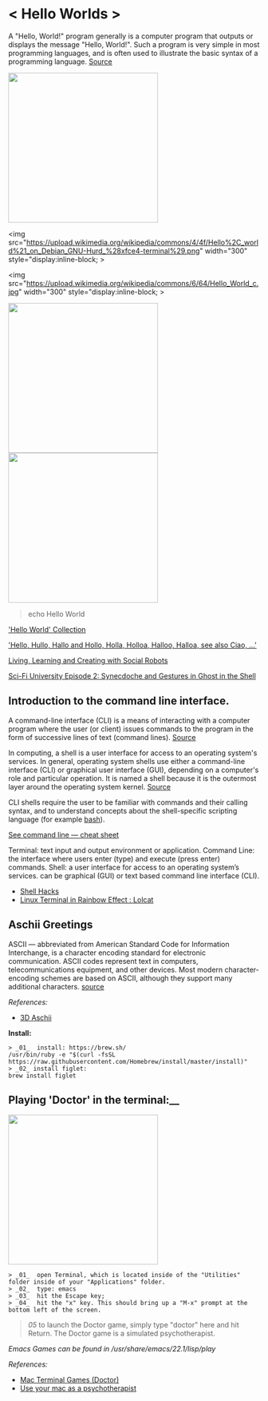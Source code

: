 # < Hello Worlds > 

A "Hello, World!" program generally is a computer program that outputs or displays the message "Hello, World!". Such a program is very simple in most programming languages, and is often used to illustrate the basic syntax of a programming language. [Source](https://en.wikipedia.org/wiki/%22Hello,_World!%22_program)

<img src="https://upload.wikimedia.org/wikipedia/commons/9/94/Att-pc7300-terminal.JPG" width="300">

<br>

<img src="https://upload.wikimedia.org/wikipedia/commons/4/4f/Hello%2C_world%21_on_Debian_GNU-Hurd_%28xfce4-terminal%29.png" width="300" style="display:inline-block; >

<img src="https://upload.wikimedia.org/wikipedia/commons/6/64/Hello_World_c.jpg" width="300" style="display:inline-block; >

<img src="https://i2.wp.com/scifiinterfaces.com/wp-content/uploads/2019/04/forbiddenplanet-085.jpg?w=852&ssl=1" width="300">

<img src="https://i1.wp.com/scifiinterfaces.com/wp-content/uploads/2019/09/baymax-draft.gif?w=545&ssl=1" width="300">

<!-- comment http://gph.is/2fd4Y80 
donnathomas-rodgers-hola-aloha-bonjour: https://media.giphy.com/media/1n67EigjECnOUc6rhS/giphy.gif
https://media.giphy.com/media/3tMC5xRUPgxk59a3QV/giphy.gif
-->

> echo Hello World

['Hello World' Collection](http://helloworldcollection.de/)

['Hello, Hullo, Hallo and Hollo, Holla, Holloa, Halloo, Halloa, see also Ciao, ...'](https://en.wikipedia.org/wiki/Hello)

[Living, Learning and Creating with Social Robots](https://www.youtube.com/watch?v=U1G08KygPVc)

[Sci-Fi University Episode 2: Synecdoche and Gestures in Ghost in the Shell](https://www.youtube.com/watch?v=1NRyxY7NFfw)

## Introduction to the command line interface. 

A command-line interface (CLI) is a means of interacting with a computer program where the user (or client) issues commands to the program in the form of successive lines of text (command lines). [Source](https://en.wikipedia.org/wiki/Command-line_interface)

In computing, a shell is a user interface for access to an operating system's services. In general, operating system shells use either a command-line interface (CLI) or graphical user interface (GUI), depending on a computer's role and particular operation. It is named a shell because it is the outermost layer around the operating system kernel. [Source](https://en.wikipedia.org/wiki/Shell_(computing))

CLI shells require the user to be familiar with commands and their calling syntax, and to understand concepts about the shell-specific scripting language (for example [bash](https://en.wikipedia.org/wiki/Bash_(Unix_shell))). 

[See command line  — cheat sheet](https://gist.github.com/poopsplat/7195274)

Terminal: text input and output environment or application.
Command Line: the interface where users enter (type) and execute (press enter) commands.
Shell: a user interface for access to an operating system’s services. can be graphical (GUI) or text based command line interface (CLI).


- [Shell Hacks](https://www.shellhacks.com/)
- [Linux Terminal in Rainbow Effect : Lolcat](https://www.ethicalhackx.com/linux-terminal-rainbow-effect-lolcat/)

## Aschii Greetings

ASCII — abbreviated from American Standard Code for Information Interchange, is a character encoding standard for electronic communication. ASCII codes represent text in computers, telecommunications equipment, and other devices. Most modern character-encoding schemes are based on ASCII, although they support many additional characters. [source](https://en.wikipedia.org/wiki/ASCII)

_References:_
- [3D Aschii](http://www.hilobrow.com/2011/05/11/ascii-in-3d/)

__Install:__

	> _01_  install: https://brew.sh/
	/usr/bin/ruby -e "$(curl -fsSL https://raw.githubusercontent.com/Homebrew/install/master/install)"
	> _02_ install figlet: 
	brew install figlet

## Playing 'Doctor' in the terminal:__

<img src="https://i.gifer.com/BInU.gif" width="300">

	> _01_  open Terminal, which is located inside of the "Utilities" folder inside of your "Applications" folder.
	> _02_  type: emacs
	> _03_  hit the Escape key;
	> _04_  hit the "x" key. This should bring up a "M-x" prompt at the bottom left of the screen. 
  > _05_  to launch the Doctor game, simply type "doctor" here and hit Return. The Doctor game is a simulated psychotherapist.
  
_Emacs Games can be found in /usr/share/emacs/22.1/lisp/play_
  
_References:_
- [Mac Terminal Games (Doctor)](https://www.youtube.com/watch?v=smrQWc7JYiI)
- [Use your mac as a psychotherapist](http://osxdaily.com/2010/01/23/use-your-mac-as-a-psychotherapist/)





